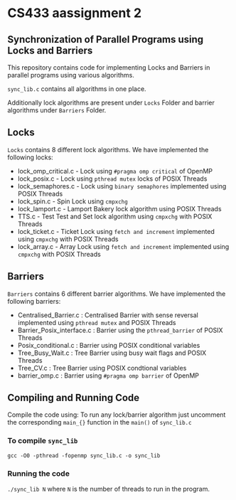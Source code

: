 # CS433 aassignment 2
## Synchronization of Parallel Programs using Locks and Barriers
This repository contains code for implementing Locks and Barriers in parallel programs using various algorithms.

`sync_lib.c` contains all algorithms in one place.

Additionally lock algorithms are present under `Locks` Folder and barrier algorithms under `Barriers` Folder.

## Locks
`Locks` contains 8 different lock algorithms. We have implemented the following locks:
- lock_omp_critical.c - Lock using `#pragma omp critical` of OpenMP
- lock_posix.c - Lock using `pthread mutex` locks of POSIX Threads
- lock_semaphores.c - Lock using `binary semaphores` implemented using POSIX Threads
- lock_spin.c - Spin Lock using `cmpxchg`
- lock_lamport.c - Lamport Bakery lock algorithm using POSIX Threads
- TTS.c - Test Test and Set lock algorithm using `cmpxchg` with POSIX Threads
- lock_ticket.c - Ticket Lock using `fetch and increment` implemented using `cmpxchg` with POSIX Threads
- lock_array.c - Array Lock using `fetch and increment` implemented using `cmpxchg` with POSIX Threads

## Barriers
`Barriers` contains 6 different barrier algorithms. We have implemented the following barriers:
- Centralised_Barrier.c : Centralised Barrier with sense reversal implemented using `pthread mutex` and POSIX Threads
- Barrier_Posix_interface.c : Barrier using the `pthread_barrier` of POSIX Threads
- Posix_conditional.c : Barrier using POSIX conditional variables
- Tree_Busy_Wait.c : Tree Barrier using busy wait flags and POSIX Threads
- Tree_CV.c : Tree Barrier using POSIX condtional variables
- barrier_omp.c : Barrier using `#pragma omp barrier` of OpenMP
## Compiling and Running Code
Compile the code using:
To run any lock/barrier algorithm just uncomment the corresponding `main_{}` function in the `main()` of `sync_lib.c`
### To compile `sync_lib`
`gcc -O0 -pthread -fopenmp sync_lib.c -o sync_lib`
### Running the code
`./sync_lib N` where `N` is the number of threads to run in the program.
